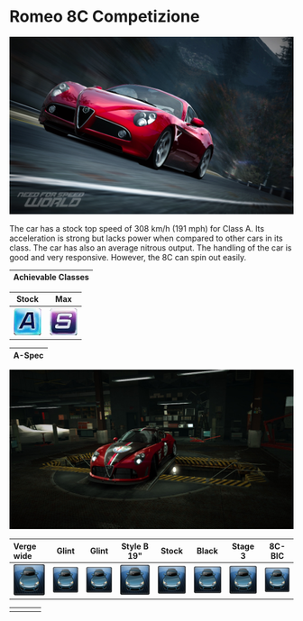 # Romeo 8C Competizione

![](../../../.gitbook/assets/carrelease_alfa_romeo_8c_competizione_red.jpg)

The car has a stock top speed of 308 km/h \(191 mph\) for Class A. Its acceleration is strong but lacks power when compared to other cars in its class. The car has also an average nitrous output. The handling of the car is good and very responsive. However, the 8C can spin out easily.

| Achievable Classes |
| :---: |


| Stock |  Max |
| :---: | :---: |
|  ![Icon Driver Points](../../../.gitbook/assets/class_a.png) |  ![Icon Driver Points](../../../.gitbook/assets/class_s.png) |

| A-Spec |
| :---: |


![](../../../.gitbook/assets/garage_alfa_romeo_8c_competizione_a-spec.jpg)

| Verge wide | Glint | Glint | Style B 19" | Stock | Black | Stage 3 | 8C-BIC |
| :--- | :---: | :---: | :---: | :---: | :---: | :---: | :---: |
| ![](../../../.gitbook/assets/bodykit_icon.png) | ![](../../../.gitbook/assets/bodykit_icon.png) | ![](../../../.gitbook/assets/bodykit_icon.png) | ![](../../../.gitbook/assets/bodykit_icon.png) | ![](../../../.gitbook/assets/bodykit_icon.png) | ![](../../../.gitbook/assets/bodykit_icon.png) | ![](../../../.gitbook/assets/bodykit_icon.png) | ![](../../../.gitbook/assets/bodykit_icon.png) |

|  |  |  |  |
| :---: | :---: | :---: | :---: |
|  |  |  |  |

